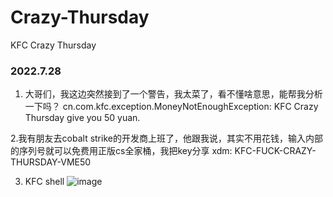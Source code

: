 # Crazy-Thursday
KFC Crazy Thursday 

### 2022.7.28
1. 大哥们，我这边突然接到了一个警告，我太菜了，看不懂啥意思，能帮我分析一下吗？
cn.com.kfc.exception.MoneyNotEnoughException: KFC Crazy Thursday give you 50 yuan.

2.我有朋友去cobalt strike的开发商上班了，他跟我说，其实不用花钱，输入内部的序列号就可以免费用正版cs全家桶，我把key分享
xdm: KFC-FUCK-CRAZY-THURSDAY-VME50

3. KFC shell
![image](https://user-images.githubusercontent.com/41940481/181402277-49639637-a71b-4d5b-8411-e72af8f07156.png)

